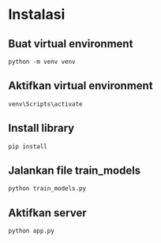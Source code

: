 # Instalasi

## Buat virtual environment
```
python -m venv venv
```
## Aktifkan virtual environment
```
venv\Scripts\activate
```
## Install library
```
pip install
```


## Jalankan file train_models
```
python train_models.py
```
## Aktifkan server
```
python app.py
```